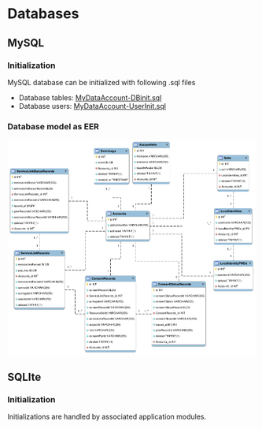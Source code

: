 # Databases
 
## MySQL

### Initialization

MySQL database can be initialized with following .sql files

- Database tables: [MyDataAccount-DBinit.sql](MyDataAccount-DBinit.sql)
- Database users: [MyDataAccount-UserInit.sql](MyDataAccount-DBinit.sql)


### Database model as EER

![Database model as EER](MyDataAccount.png)


## SQLIte

### Initialization

Initializations are handled by associated application modules.
